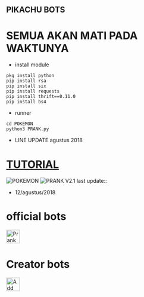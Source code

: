 ## PIKACHU BOTS
# SEMUA AKAN MATI PADA WAKTUNYA
- install module
```
pkg install python
pip install rsa
pip install six
pip install requests
pip install thrift==0.11.0
pip install bs4
```
- runner
```
cd POKEMON
python3 PRANK.py
```
- LINE UPDATE
agustus 2018
# [TUTORIAL](https://youtu.be/V3Bmrv4uhTw)
![POKEMON](pokemon.png) ![PRANK](pikachu.png)
V2.1 last update::
- 12/agustus/2018
# official bots
<a href="https://line.me/R/ti/p/%40qqo7303u"><img height="36" border="0" alt="PrankBots" src="https://scdn.line-apps.com/n/line_add_friends/btn/en.png"></a>
# Creator bots
<a href="https://line.me/R/ti/p/~calon_almarhum99"><img height="36" border="0" alt="Add Friend" src="https://scdn.line-apps.com/n/line_add_friends/btn/en.png"></a>
